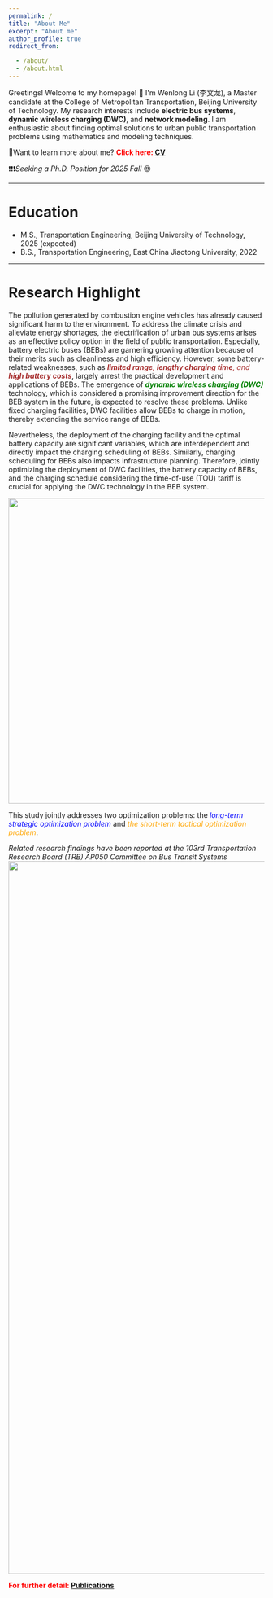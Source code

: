 ```yaml
---
permalink: /
title: "About Me"
excerpt: "About me"
author_profile: true
redirect_from: 

  - /about/
  - /about.html
---
```


Greetings! Welcome to my homepage! 👋 
I'm Wenlong Li (李文龙), a Master candidate at the College of Metropolitan Transportation, Beijing University of Technology. 
My research interests include **electric bus systems**, **dynamic wireless charging (DWC)**, and **network modeling**. 
I am enthusiastic about finding optimal solutions to urban public transportation problems using mathematics and modeling techniques.

🤔Want to learn more about me? <span style = "color:red">**Click here: [CV](https://wenlongl1.github.io/cv/)**</span>

❗❗❗*Seeking a Ph.D. Position for 2025 Fall* 😍

***
# Education 
* M.S., Transportation Engineering, Beijing University of Technology, 2025 (expected)
* B.S., Transportation Engineering, East China Jiaotong University, 2022

***
# Research Highlight
The pollution generated by combustion engine vehicles has already caused significant harm to the environment.
To address the climate crisis and alleviate energy shortages, the electrification of urban bus systems arises as an effective policy option in the field of public transportation.
Especially, battery electric buses (BEBs) are garnering growing attention because of their merits such as cleanliness and high efficiency.
However, some battery-related weaknesses, such as <span style = "color:brown">_**limited range**, **lengthy charging time**, and **high battery costs**_</span>, largely arrest the practical development and applications of BEBs.
The emergence of <span style = "color:green">_**dynamic wireless charging (DWC)**_</span> technology, which is considered a promising improvement direction for the BEB system in the future, is expected to resolve these problems.
Unlike fixed charging facilities, DWC facilities allow BEBs to charge in motion, thereby extending the service range of BEBs.


Nevertheless, the deployment of the charging facility and the optimal battery capacity are significant variables, which are interdependent and directly impact the charging scheduling of BEBs. 
Similarly, charging scheduling for BEBs also impacts infrastructure planning.
Therefore, jointly optimizing the deployment of DWC facilities, the battery capacity of BEBs, and the charging schedule considering the time-of-use (TOU) tariff is crucial for applying the DWC technology in the BEB system.

<img src="https://WenlongL1.github.io/images/framework.jpg" width="600"/>

This study jointly addresses two optimization problems: the <span style = "color:blue">_long-term strategic optimization problem_</span> and <span style = "color:orange">_the short-term tactical optimization problem_</span>.


*Related research findings have been reported at the 103rd Transportation Research Board (TRB) AP050 Committee on Bus Transit Systems*
<img src="https://WenlongL1.github.io/images/trb2024.jpg" width="1400"/>

<span style="color: red">**For further detail: [Publications](https://wenlongl1.github.io/publications/)**</span>
